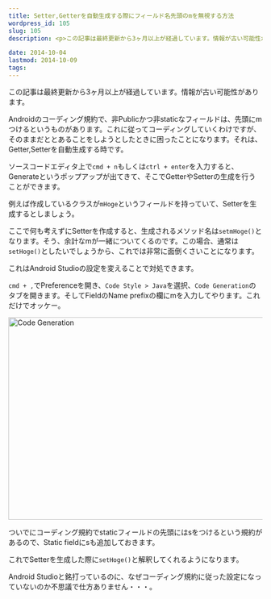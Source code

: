 ```yaml
---
title: Setter,Getterを自動生成する際にフィールド名先頭のmを無視する方法
wordpress_id: 105
slug: 105
description: <p>この記事は最終更新から3ヶ月以上が経過しています。情報が古い可能性があります。Androidのコーディング規約で、非Publicかつ非staticなフィールドは、先頭にmつけるというものがあります。これに従ってコーディン [&hellip;]</p>

date: 2014-10-04
lastmod: 2014-10-09
tags: 
---
```


<div id="wppda_alert">この記事は最終更新から3ヶ月以上が経過しています。情報が古い可能性があります。</div><p>Androidのコーディング規約で、非Publicかつ非staticなフィールドは、先頭にmつけるというものがあります。これに従ってコーディングしていくわけですが、そのままだととあることをしようとしたときに困ったことになります。それは、Getter,Setterを自動生成する時です。</p>
<p>ソースコードエディタ上で<code>cmd + n</code>もしくは<code>ctrl + enter</code>を入力すると、Generateというポップアップが出てきて、そこでGetterやSetterの生成を行うことができます。</p>
<p>例えば作成しているクラスが<code>mHoge</code>というフィールドを持っていて、Setterを生成するとしましょう。</p>
<p>ここで何も考えずにSetterを作成すると、生成されるメソッド名は<code>setmHoge()</code>となります。そう、余計なmが一緒についてくるのです。この場合、通常は<code>setHoge()</code>としたいでしょうから、これでは非常に面倒くさいことになります。</p>
<p>これはAndroid Studioの設定を変えることで対処できます。</p>
<p><code>cmd + ,</code>でPreferenceを開き、<code>Code Style &gt; Java</code>を選択、<code>Code Generation</code>のタブを開きます。そしてFieldのName prefixの欄にmを入力してやります。これだけでオッケー。</p>
<p><img src="https://android.gcreate.jp/wp-content/uploads/2014/10/Code-Generation.jpg" alt="Code Generation" title="Code Generation.jpg" border="0" width="600" height="402" /></p>
<p>ついでにコーディング規約でstaticフィールドの先頭にはsをつけるという規約があるので、Static fieldにsも追加しておきます。</p>
<p>これでSetterを生成した際に<code>setHoge()</code>と解釈してくれるようになります。</p>
<p>Android Studioと銘打っているのに、なぜコーディング規約に従った設定になっていないのか不思議で仕方ありません・・・。</p>

  